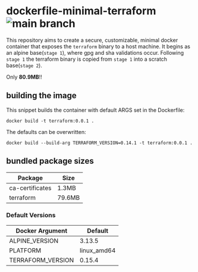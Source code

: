 # dockerfile-minimal-terraform ![main branch](https://github.com/ChaosCypher/dockerfile-minimal-terraform/actions/workflows/docker-publish.yml/badge.svg?branch=main)
This repository aims to create a secure, customizable, minimal docker container that exposes the `terraform` binary to a host machine. It begins as an alpine base(`stage 1`), where gpg and sha validations occur. Following `stage 1` the terraform binary is copied from `stage 1` into a scratch base(`stage 2`).

Only **80.9MB**!!

## building the image

This snippet builds the container with default ARGS set in the Dockerfile:

```
docker build -t terraform:0.0.1 .
```

The defaults can be overwritten:

```
docker build --build-arg TERRAFORM_VERSION=0.14.1 -t terraform:0.0.1 .
```

## bundled package sizes

|Package         |Size  |
---------------- | ------
|ca-certificates |1.3MB |
|terraform       |79.6MB|


### Default Versions

|Docker Argument         |Default    |
------------------------ | -----------
|ALPINE_VERSION          |3.13.5     |
|PLATFORM                |linux_amd64|
|TERRAFORM_VERSION       |0.15.4     |

